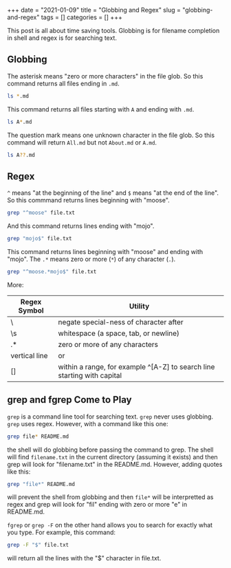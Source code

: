 +++ 
date = "2021-01-09"
title = "Globbing and Regex"
slug = "globbing-and-regex"
tags = []
categories = []
+++


This post is all about time saving tools. Globbing is for filename completion in shell and regex is for searching text. 

## Globbing

The asterisk means "zero or more characters" in the file glob. So this command returns all files ending in `.md`.
```sh
ls *.md
```

This command returns all files starting with `A` and ending with `.md`.
```sh
ls A*.md
```

The question mark means one unknown character in the file glob. So this command will return `All.md` but not `About.md` or `A.md`.
```sh
ls A??.md
```

## Regex

`^` means "at the beginning of the line" and `$` means "at the end of the line". So this commmand returns lines beginning with "moose".
```sh
grep "^moose" file.txt
```

And this command returns lines ending with "mojo".
```sh
grep "mojo$" file.txt
```

This command returns lines beginning with "moose" and ending with "mojo". The `.*` means zero or more (`*`) of any character (`.`).
```sh
grep "^moose.*mojo$" file.txt
```


More:

| Regex Symbol | Utility                                                                  |
|--------------|--------------------------------------------------------------------------|
| \            | negate special-ness of character after                                   |
| \s           | whitespace (a space, tab, or newline)                                    |
| .*           | zero or more of any characters                                           |
| vertical line| or                                                                       |
| []           | within a range, for example ^[A-Z] to search line starting with capital  | 


## grep and fgrep Come to Play

`grep` is a command line tool for searching text. `grep` never uses globbing. `grep` uses regex. However, with a command like this one:

```sh
grep file* README.md
```

the shell will do globbing before passing the command to grep. The shell will find `filename.txt` in the current directory (assuming it exists) and then grep will look for "filename.txt" in the README.md. However, adding quotes like this:

```sh
grep "file*" README.md
```

will prevent the shell from globbing and then `file*` will be interpretted as regex and grep will look for "fil" ending with zero or more "e" in README.md.

`fgrep` or `grep -F` on the other hand allows you to search for exactly what you type. For example, this command:

```sh
grep -F "$" file.txt
```

will return all the lines with the "$" character in file.txt.



